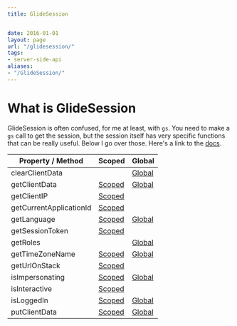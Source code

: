 ```yaml
---
title: GlideSession


date: 2016-01-01
layout: page
url: "/glidesession/"
tags:
- server-side-api
aliases:
- "/GlideSession/"
---
```

# What is GlideSession
GlideSession is often confused, for me at least, with `gs`.  You need to make a `gs` call to get the session, but the session itself has very specific functions that can be really useful.  Below I go over those.  Here's a link to the [docs](https://docs.servicenow.com/bundle/jakarta-application-development/page/app-store/dev_portal/API_reference/GlideSession/concept/c_GlideSessionAPI.html).
<!--more-->

| Property / Method        | Scoped                             | Global                     |
| -------------------------| ---------------------------------- | -------------------------- |
| clearClientData          |                                    | [Global](#clearclientdata) |
| getClientData            | [Scoped](#getclientdata)           | [Global](#getclientdata)   |
| getClientIP              | [Scoped](#getclientip)             |                            |
| getCurrentApplicationId  | [Scoped](#getcurrentapplicationid) |                            |
| getLanguage              | [Scoped](#getlanguage)             | [Global](#getlanguage)     |
| getSessionToken          | [Scoped](#getsessiontoken)         |                            |
| getRoles                 |                                    | [Global](#getroles)        |
| getTimeZoneName          | [Scoped](#gettimezonename)         | [Global](#gettimezonename) |
| getUrlOnStack            | [Scoped](#geturlonstack)           |                            |
| isImpersonating          | [Scoped](#isimpersonating)         | [Global](#isimpersonating) |
| isInteractive            | [Scoped](#isinteractive)           |                            |
| isLoggedIn               | [Scoped](#isloggedin)              | [Global](#isloggedin)      |
| putClientData            | [Scoped](#putclientdata)           | [Global](#putclientdata)   |

<!--

# GlideSession

| Property/Method | Description |
| --- | --- |
| getTimeZoneName | Get the Time Zone name associated with the user |
| putClientData | Store a value in an active session |
| getLanguage | Language used by the user |
| getUrlOnStack | Gets the current URI for the session |
| getClientData | Fetch the value in active session based on the name |
| isInteractive | Checks if the current session is interactive |
| getClientIP | Gets the client IP address |
| isLoggedIn | Determines if the current user is currently logged in |
| getCurrentApplicationId | Gets the ID of current application, defined as a user preference and set by the application picker |


--

## clearClientData

Clears a session client value previously set with putClientData().

This method is used in a client script to clear data values that were set by a server script using the putClientData() method.

```js
var session = gs.getSession();
session.putClientData('custName', 'Harry');
var clientData = session.getClientData('custName');
gs.info(clientData);

session.clearClientData('custName');
clientData = session.getClientData('custName');
gs.info(clientData);
/**
 * Harry
 *
 * null
 */
```

## getClientData

Gets a session client value previously set with putClientData().

This method is used in a client script to retrieve data values that were set by a server script that used the putClientData() method.

```js
var session = gs.getSession();
session.putClientData('test1', 'Harry');
var clientData = session.getClientData('test1');
gs.info(clientData);
/*
 * Harry
 */
```

## getClientIP

Returns the client IP address.

```js
var session = gs.getSession();
var addr = session.getClientIP();
gs.info(addr);
// 50.59.164.97
```

## getCurrentApplicationId

Returns the application currently selected in the application picker.

This method requires admin privileges.

```js
var session = gs.getSession();
var appID = session.getCurrentApplicationId();
gs.info(appID);
// ce05b9f32b840200c5244f74b4da1501
```

## getLanguage

Gets the session's language code.

```js
var session = gs.getSession();
var language = session.getLanguage();
gs.info(language);
/**
 * en
 */
```

## getSessionToken

Returns the session token.

```js
var session = gs.getSession();
var token = session.getSessionToken();
gs.info(token);
// 4284b5372b840200c5244f74b4da15f2c3476cf7fcb6572afa4ef9d5e6d307a5fd9e1da7
```

## getRoles

Gets a list of roles for the current user.

The list of roles does not reflect any changes made during the current user session. To get the updated list of roles, the user must log out and log back in.

```js
gs.info(gs.getSession().getRoles());
// admin,hr_fulfiller,itsa_fulfiller,security_admin
```

## getTimeZoneName

Gets the name of the session's time zone.

```js
var session = gs.getSession();
var zoneName = session.getTimeZoneName();
gs.info(zoneName);
// US/Pacific
```

## getUrlOnStack

Returns the URL on the stack. Returns null if the stack is empty.

```js
var session = gs.getSession();
var URL = session.getUrlOnStack();
gs.info(URL);
// sys_app.do?sys_id=ce05b9f32b840200c5244f74b4da1501&sysparm_goto_url=sys_app.do%3Fsys_id%3Dce05b9f32b840200c5244f74b4da1501
```

## isImpersonating

Returns true if the user is impersonating another user.

```js
var isImpersonator = gs.getSession().isImpersonating();
gs.info(isImpersonator);
// true
```

## isInteractive

Determines if the current session is interactive.

An interactive session is one that involves an end-user interacting with a user interface that then retrieves information from a server. An example of this type of session is when a user logs in using the log-in screen or uses a form to query a data store. A non-interactive session is one that only involves programmatic interaction with a server such as a SOAP request to retrieve data.

```js
var interActive = gs.getSession().isInteractive();
gs.info(interActive);
// false
```

## isLoggedIn

Determines if the current user is currently logged in.

```js
var session = gs.getSession();
var loggedIn = session.isLoggedIn();
gs.info(loggedIn);
// true
```

## putClientData

Sets a session client value that can be retrieved with getClientData(). This method is used in a server side script that runs when a form is created.

```js
var session = gs.getSession();
session.putClientData('test1', 'Harry');
var clientData = session.getClientData('test1');
gs.info(clientData);
// Harry
```